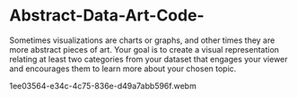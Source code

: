 # Abstract-Data-Art-Code-
Sometimes visualizations are charts or graphs, and other times they are more abstract pieces of art. Your goal is to create a visual representation relating at least two categories from your dataset that engages your viewer and encourages them to learn more about your chosen topic.

1ee03564-e34c-4c75-836e-d49a7abb596f.webm 